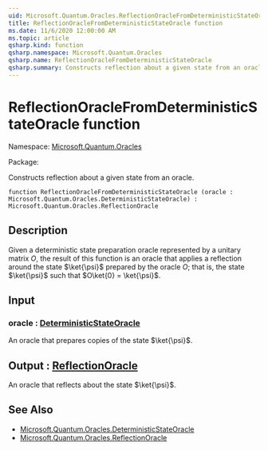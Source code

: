 ```yaml
---
uid: Microsoft.Quantum.Oracles.ReflectionOracleFromDeterministicStateOracle
title: ReflectionOracleFromDeterministicStateOracle function
ms.date: 11/6/2020 12:00:00 AM
ms.topic: article
qsharp.kind: function
qsharp.namespace: Microsoft.Quantum.Oracles
qsharp.name: ReflectionOracleFromDeterministicStateOracle
qsharp.summary: Constructs reflection about a given state from an oracle.
---
```


# ReflectionOracleFromDeterministicStateOracle function

Namespace: [Microsoft.Quantum.Oracles](xref:Microsoft.Quantum.Oracles)

Package: [](https://nuget.org/packages/)


Constructs reflection about a given state from an oracle.

```qsharp
function ReflectionOracleFromDeterministicStateOracle (oracle : Microsoft.Quantum.Oracles.DeterministicStateOracle) : Microsoft.Quantum.Oracles.ReflectionOracle
```


## Description

Given a deterministic state preparation oracle represented by a unitarymatrix $O$,the result of this function is an oracle that applies a reflectionaround the state $\ket{\psi}$ prepared by the oracle $O$; that is,the state $\ket{\psi}$ such that $O\ket{0} = \ket{\psi}$.

## Input

### oracle : [DeterministicStateOracle](xref:Microsoft.Quantum.Oracles.DeterministicStateOracle)

An oracle that prepares copies of the state $\ket{\psi}$.



## Output : [ReflectionOracle](xref:Microsoft.Quantum.Oracles.ReflectionOracle)

An oracle that reflects about the state $\ket{\psi}$.

## See Also

- [Microsoft.Quantum.Oracles.DeterministicStateOracle](xref:Microsoft.Quantum.Oracles.DeterministicStateOracle)
- [Microsoft.Quantum.Oracles.ReflectionOracle](xref:Microsoft.Quantum.Oracles.ReflectionOracle)